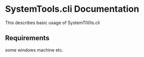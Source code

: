 ﻿# SystemTools.cli Documentation

This describes basic usage of SystemT00ls.cli

## Requirements

some windows machine etc.